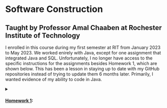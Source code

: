 # Software Construction

## Taught by Professor Amal Chaaben at Rochester Institute of Technology

I enrolled in this course during my first semester at RIT from January 2023 to May 2023. We worked enirely with Java, except for one assignment that integrated Java and SQL. Unfortunately, I no longer have access to the specific instructions for the assignments besides Homework 1, which are shown below. This has been a lesson in staying up to date with my GitHub repositories instead of trying to update them 6 months later. Primarily, I wanted evidence of my ability to code in Java.

<details><summary>
  
#### [Homework 1](homework01-Gracetexana):

</summary>

[Problem 1](homework01-Gracetexana/Carroll.java)  
  >Create a class that, when executed, it prints the following quote line-by-line (note that the ' d ' in the
word ' and ' and the last ' l ' in the word ' Carroll ' appear in the same column):
  >
  >     "Begin at the
  >     beginning,", the King
  >     said, very gravely, "and
  >     go on till you come to
  >     the end: then stop."
  >               -Lewis Carroll

</details>
